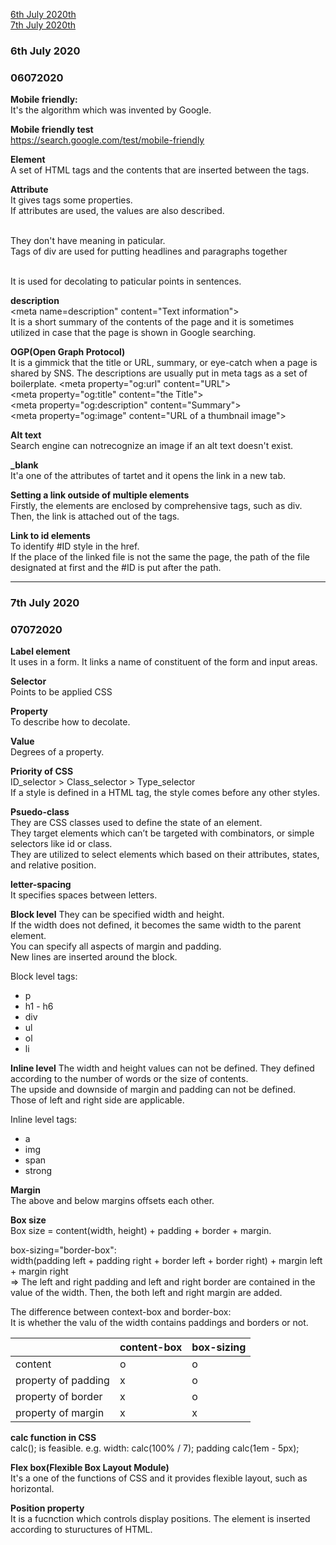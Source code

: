[6th July 2020th](#06072020)  
[7th July 2020th](#07072020)  


### 6th July 2020
### 06072020
**Mobile friendly:**  
It's the algorithm which was invented by Google.  

**Mobile friendly test** \
https://search.google.com/test/mobile-friendly  

**Element**  
A set of HTML tags and the contents that are inserted between the tags.  

**Attribute**  
It gives tags some properties.  
If attributes are used, the values are also described.   

**<div>**  
They don't have meaning in paticular.  
Tags of div are used for putting headlines and paragraphs together  

**<span>**  
It is used for decolating to paticular points in sentences.  

**description** \
\<meta name=description" content="Text information">  
It is a short summary of the contents of the page and it is sometimes utilized in case that the page is shown in Google searching.  

**OGP(Open Graph Protocol)**  
It is a gimmick that the title or URL, summary, or eye-catch when a page is shared by SNS.
The descriptions are usually put in meta tags as a set of boilerplate.
\<meta property="og:url" content="URL">  
\<meta property="og:title" content="the Title">  
\<meta property="og:description" content="Summary">  
\<meta property="og:image" content="URL of a thumbnail image">  

**Alt text**  
Search engine can notrecognize an image if an alt text doesn't exist.

**_blank**  
It'a one of the attributes of tartet and it opens the link in a new tab.  


**Setting a link outside of multiple elements**  
Firstly, the elements are enclosed by comprehensive tags, such as div. Then, the link is attached out of the tags.

**Link to id elements**  
To identify #ID style in the href.  
If the place of the linked file is not the same the page, the path of the file designated at first and the #ID is put after the path.  
  
  
  
___
### 7th July 2020
### 07072020
  

**Label element**  
It uses in a form. It links a name of constituent of the form and input areas.  

**Selector**  
Points to be applied CSS  

**Property**  
To describe how to decolate.  

**Value**  
Degrees of a property.  

**Priority of CSS**  
ID_selector > Class_selector > Type_selector  
If a style is defined in a HTML tag, the style comes before any other styles.  

**Psuedo-class**  
They are CSS classes used to define the state of an element.  
They target elements which can’t be targeted with combinators, or simple selectors like id or class.  
They are utilized to select elements which based on their attributes, states, and relative position.  

**letter-spacing**  
It specifies spaces between letters.  

**Block level**
They can be specified width and height.  
If the width does not defined, it becomes the same width to the parent element.   
You can specify all aspects of margin and padding.  
New lines are inserted around the block.  

Block level tags:
- p
- h1 - h6
- div
- ul
- ol
- li
  
**Inline level**
The width and height values can not be defined. They defined according to the number of words or the size of contents.  
The upside and downside of margin and padding can not be defined.  
Those of left and right side are applicable.  

Inline level tags:
- a
- img
- span
- strong

**Margin**  
The above and below margins offsets each other.  

**Box size**  
Box size = content(width, height) + padding + border + margin.  
  
  box-sizing="border-box":  
  width(padding left + padding right + border left + border right) + margin left + margin right  
=> The left and right padding and left and right border are contained in the value of the width. Then, the both left and right margin are added.  
  
  The difference between context-box and border-box:  
  It is whether the valu of the width contains paddings and borders or not.
  
|                   |content-box|box-sizing|
|-------------------|-----------|----------|
|content            |     o     |     o    |
|property of padding|     x     |     o    |
|property of border |     x     |     o    |
|property of margin |     x     |     x    |
  

**calc function in CSS**  
calc(); is feasible.  e.g. width: calc(100% / 7);  padding calc(1em - 5px);  


**Flex box(Flexible Box Layout Module)**  
It's a one of the functions of CSS and it provides flexible layout, such as horizontal.  
  
**Position property**  
It is a fucnction which controls display positions. The element is inserted according to stuructures of HTML.  
  

